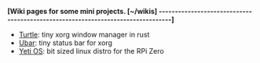 **[Wiki pages for some mini projects.                                     [~/wikis]
--------------------------------------------------------------------------------]**

  - [Turtle](/wikis/turtle): tiny xorg window manager in rust
  - [Ubar](/wikis/ubar): tiny status bar for xorg
  - [Yeti OS](/wikis/yeti): bit sized linux distro for the RPi Zero

